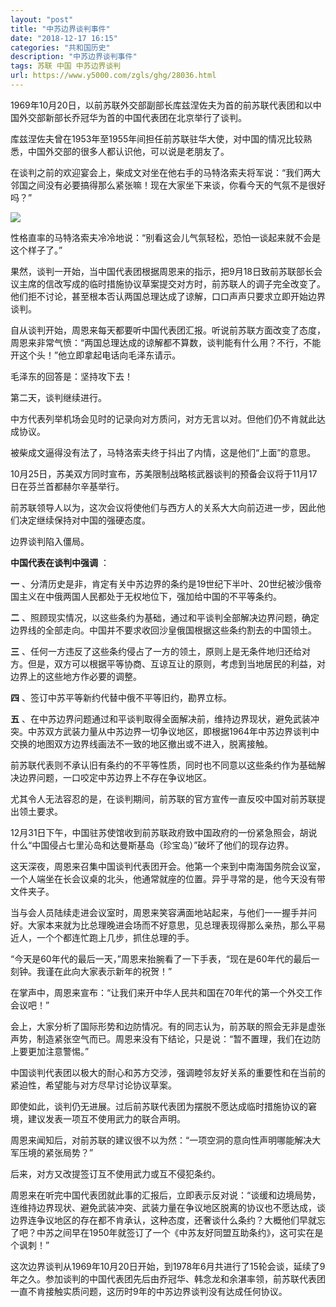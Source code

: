 ```yaml
---
layout: "post"
title: "中苏边界谈判事件"
date: "2018-12-17 16:15"
categories: "共和国历史"
description: "中苏边界谈判事件"
tags: 苏联 中国 中苏边界谈判
url: https://www.y5000.com/zgls/ghg/28036.html
---
```






1969年10月20日，以前苏联外交部副部长库兹涅佐夫为首的前苏联代表团和以中国外交部新部长乔冠华为首的中国代表团在北京举行了谈判。

库兹涅佐夫曾在1953年至1955年间担任前苏联驻华大使，对中国的情况比较熟悉，中国外交部的很多人都认识他，可以说是老朋友了。

在谈判之前的欢迎宴会上，柴成文对坐在他右手的马特洛索夫将军说：“我们两大邻国之间没有必要搞得那么紧张嘛！现在大家坐下来谈，你看今天的气氛不是很好吗？”

![](https://img.y5000.com/uploads/allimg/180124/8-1P12415241C64.jpg)

性格直率的马特洛索夫冷冷地说：“别看这会儿气氛轻松，恐怕一谈起来就不会是这个样子了。”

果然，谈判一开始，当中国代表团根据周恩来的指示，把9月18日致前苏联部长会议主席的信改写成的临时措施协议草案提交对方时，前苏联人的调子完全改变了。他们拒不讨论，甚至根本否认两国总理达成了谅解，口口声声只要求立即开始边界谈判。

自从谈判开始，周恩来每天都要听中国代表团汇报。听说前苏联方面改变了态度，周恩来非常气愤：“两国总理达成的谅解都不算数，谈判能有什么用？不行，不能开这个头！”他立即拿起电话向毛泽东请示。

毛泽东的回答是：坚持攻下去！

第二天，谈判继续进行。

中方代表列举机场会见时的记录向对方质问，对方无言以对。但他们仍不肯就此达成协议。

被柴成文逼得没有法了，马特洛索夫终于抖出了内情，这是他们“上面”的意思。

10月25日，苏美双方同时宣布，苏美限制战略核武器谈判的预备会议将于11月17日在芬兰首都赫尔辛基举行。

前苏联领导人以为，这次会议将使他们与西方人的关系大大向前迈进一步，因此他们决定继续保持对中国的强硬态度。

边界谈判陷入僵局。

**中国代表在谈判中强调** ：

**一** 、分清历史是非，肯定有关中苏边界的条约是19世纪下半叶、20世纪被沙俄帝国主义在中俄两国人民都处于无权地位下，强加给中国的不平等条约。

**二** 、照顾现实情况，以这些条约为基础，通过和平谈判全部解决边界问题，确定边界线的全部走向。中国并不要求收回沙皇俄国根据这些条约割去的中国领土。

**三**
、任何一方违反了这些条约侵占了一方的领土，原则上是无条件地归还给对方。但是，双方可以根据平等协商、互谅互让的原则，考虑到当地居民的利益，对边界上的这些地方作必要的调整。

**四** 、签订中苏平等新约代替中俄不平等旧约，勘界立标。

**五**
、在中苏边界问题通过和平谈判取得全面解决前，维持边界现状，避免武装冲突。中苏双方武装力量从中苏边界一切争议地区，即根据1964年中苏边界谈判中交换的地图双方边界线画法不一致的地区撤出或不进入，脱离接触。

前苏联代表则不承认旧有条约的不平等性质，同时也不同意以这些条约作为基础解决边界问题，一口咬定中苏边界上不存在争议地区。

尤其令人无法容忍的是，在谈判期间，前苏联的官方宣传一直反咬中国对前苏联提出领土要求。

12月31日下午，中国驻苏使馆收到前苏联政府致中国政府的一份紧急照会，胡说什么“中国侵占七里沁岛和达曼斯基岛（珍宝岛）”破坏了他们的现存边界。

这天深夜，周恩来召集中国谈判代表团开会。他第一个来到中南海国务院会议室，一个人端坐在长会议桌的北头，他通常就座的位置。异乎寻常的是，他今天没有带文件夹子。

当与会人员陆续走进会议室时，周恩来笑容满面地站起来，与他们一一握手并问好。大家本来就为比总理晚进会场而不好意思，见总理表现得那么亲热，那么平易近人，一个个都连忙跑上几步，抓住总理的手。

“今天是60年代的最后一天，”周恩来抬腕看了一下手表，“现在是60年代的最后一刻钟。我谨在此向大家表示新年的祝贺！”

在掌声中，周恩来宣布：“让我们来开中华人民共和国在70年代的第一个外交工作会议吧！”

会上，大家分析了国际形势和边防情况。有的同志认为，前苏联的照会无非是虚张声势，制造紧张空气而已。周恩来没有下结论，只是说：“暂不置理，我们在边防上要更加注意警惕。”

中国谈判代表团以极大的耐心和苏方交涉，强调睦邻友好关系的重要性和在当前的紧迫性，希望能与对方尽早讨论协议草案。

即使如此，谈判仍无进展。过后前苏联代表团为摆脱不愿达成临时措施协议的窘境，建议发表一项互不使用武力的联合声明。

周恩来闻知后，对前苏联的建议很不以为然：“一项空洞的意向性声明哪能解决大军压境的紧张局势？”

后来，对方又改提签订互不使用武力或互不侵犯条约。

周恩来在听完中国代表团就此事的汇报后，立即表示反对说：“谈缓和边境局势，连维持边界现状、避免武装冲突、武装力量在争议地区脱离的协议也不愿达成，谈边界连争议地区的存在都不肯承认，这种态度，还奢谈什么条约？大概他们早就忘了吧？中苏之间早在1950年就签订了一个《中苏友好同盟互助条约》，这可实在是个讽刺！”

这次边界谈判从1969年10月20日开始，到1978年6月共进行了15轮会谈，延续了9年之久。参加谈判的中国代表团先后由乔冠华、韩念龙和余湛率领，前苏联代表团一直不肯接触实质问题，这历时9年的中苏边界谈判没有达成任何协议。

